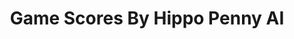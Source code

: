 ---
title: Game Scores By Hippo Penny AI
layout: scoredetail
permalink: /meta-score/remnant-ii
header:
  teaser: /assets/images/remnant-ii.jpg
  video:
    id: kxVFcxMU72E
    provider: youtube
---